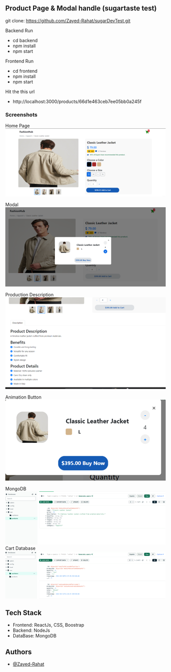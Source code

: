 ## Product Page & Modal handle (sugartaste test)

git clone: https://github.com/Zayed-Rahat/sugarDevTest.git

Backend Run

- cd backend
- npm install
- npm start

Frontend Run

- cd frontend
- npm install
- npm start

Hit the this url
- http://localhost:3000/products/66d1e463ceb7ee05bb0a245f


### Screenshots

Home Page
![1](https://github.com/Zayed-Rahat/sugarDevTest/blob/main/SS/Homepage.png)

Modal
![2](https://github.com/Zayed-Rahat/sugarDevTest/blob/main/SS/Modal.png)

Production Description
![3](https://github.com/Zayed-Rahat/sugarDevTest/blob/main/SS/Description.png)

Animation Button
![4](https://github.com/Zayed-Rahat/sugarDevTest/blob/main/SS/AnimationButton.png)

MongoDB
![5](https://github.com/Zayed-Rahat/sugarDevTest/blob/main/SS/ProductDB.png)
Cart Database
![6](https://github.com/Zayed-Rahat/sugarDevTest/blob/main/SS/Cartitems.png)



## Tech Stack

- Frontend: ReactJs, CSS, Boostrap
- Backend: NodeJs
- DataBase: MongoDB


## Authors

- [@Zayed-Rahat](https://github.com/Zayed-Rahat)


